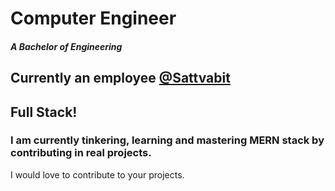 <h1>Computer Engineer</h1>
<h5>A Bachelor of Engineering</h5>

<h2> Currently an employee <a href="https://www.sattvabit.com/" target="_blank" >@Sattvabit</a> </h2>



<h2>Full Stack!</h2>

<!-- <h3>You can find all my projects at a single place. <a href="https://kevinkhachariya.github.io">Here!</a> </h3> -->
  <h3>I am currently tinkering, learning and mastering MERN stack by contributing in real projects.</h3>
<p>I would love to contribute to your projects.</p>
